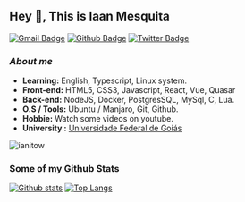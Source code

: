 ## Hey 👋, This is Iaan Mesquita
[![Gmail Badge](https://img.shields.io/badge/-iaan.developer@gmail.com-c14438?style=flat&logo=Gmail&logoColor=white&link=mailto:iaan.developer@gmail.com)](mailto:iaan.developer@gmail.com) [![Github Badge](https://img.shields.io/badge/-ianitow-grey?style=flat&logo=github&logoColor=white&link=https://github.com/ianitow/)](https://www.github.com/ianitow/) [![Twitter Badge](https://img.shields.io/badge/-_ianito-00acee?style=flat&logo=twitter&logoColor=white&link=https://twitter.com/_ianito/)](https://www.twitter.com/_ianito/)

### <i>About me</i>
-  **Learning:** English, Typescript, Linux system.	
-  **Front-end:** HTML5, CSS3, Javascript, React, Vue, Quasar
-  **Back-end:** NodeJS, Docker, PostgresSQL, MySql, C, Lua.
-  **O.S / Tools:** Ubuntu / Manjaro, Git, Github.
-  **Hobbie:** Watch some videos on youtube.
-  **University :** [Universidade Federal de Goiás](https://www.ufg.br/)
<p align=left> <img src=https://komarev.com/ghpvc/?username=ianitow alt=ianitow /> </p>


### Some of my Github Stats


[![Github stats](https://github-readme-stats.vercel.app/api?username=ianitow&show_icons=true&include_all_commits=true&theme=synthwave)](https://github.com/ianitow/github-readme-stats)
[![Top Langs](https://github-readme-stats.vercel.app/api/top-langs/?username=ianitow&layout=compact&theme=synthwave)](https://github.com/ianitow/github-readme-stats)
